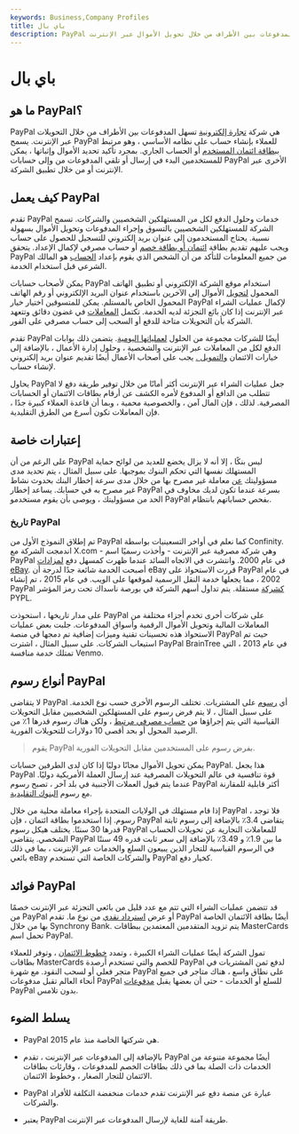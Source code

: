 ```yaml
---
keywords: Business,Company Profiles
title: باي بال
description: PayPal هي شركة تجارة إلكترونية تسهل المدفوعات بين الأطراف من خلال تحويل الأموال عبر الإنترنت.
---
```


# باي بال
## ما هو PayPal؟

PayPal هي شركة [تجارة إلكترونية](/ecommerce) تسهل المدفوعات بين الأطراف من خلال التحويلات عبر الإنترنت. يسمح PayPal للعملاء بإنشاء حساب على نظامه الأساسي ، وهو مرتبط [ببطاقة ائتمان المستخدم](/creditcard) أو الحساب الجاري. بمجرد تأكيد تحديد الأموال وإثباتها ، يمكن للمستخدمين البدء في إرسال أو تلقي المدفوعات من وإلى حسابات PayPal الأخرى عبر الإنترنت أو من خلال تطبيق الشركة.

## كيف يعمل PayPal

تقدم PayPal خدمات وحلول الدفع لكل من المستهلكين الشخصيين والشركات. تسمح الشركة للمستهلكين الشخصيين بالتسوق وإجراء المدفوعات وتحويل الأموال بسهولة نسبية. يحتاج المستخدمون إلى عنوان بريد إلكتروني للتسجيل للحصول على حساب ويجب عليهم تقديم بطاقة [ائتمان أو بطاقة خصم](/debitcard) أو حساب مصرفي لإكمال الإعداد. يتحقق PayPal من جميع المعلومات للتأكد من أن الشخص الذي يقوم بإعداد [الحساب](/account) هو المالك الشرعي قبل استخدام الخدمة.

يمكن لأصحاب حسابات PayPal استخدام موقع الشركة الإلكتروني أو تطبيق الهاتف المحمول [لتحويل](/transfer) الأموال إلى الآخرين باستخدام عنوان البريد الإلكتروني أو رقم الهاتف المحمول الخاص بالمستلم. يمكن للمتسوقين اختيار خيار PayPal لإكمال عمليات الشراء عبر الإنترنت إذا كان بائع التجزئة لديه الخدمة. تكتمل [المعاملات](/transaction) في غضون دقائق وتتعهد الشركة بأن التحويلات متاحة للدفع أو السحب إلى حساب مصرفي على الفور.

تقدم PayPal أيضًا للشركات مجموعة من الحلول [لعملياتها اليومية](/operating-activities). يتضمن ذلك بوابات الدفع لكل من المعاملات عبر الإنترنت والشخصية ، وحلول إدارة الأعمال ، بالإضافة إلى خيارات الائتمان [والتمويل .](/financing) يجب على أصحاب الأعمال أيضًا تقديم عنوان بريد إلكتروني لإنشاء حساب.

يحاول PayPal جعل عمليات الشراء عبر الإنترنت أكثر أمانًا من خلال توفير طريقة دفع لا تتطلب من الدافع أو المدفوع لأمره الكشف عن أرقام بطاقات الائتمان أو الحسابات المصرفية. لذلك ، فإن المال آمن ، والخصوصية محمية ، وبما أن قاعدة العملاء كبيرة جدًا ، فإن المعاملات تكون أسرع من الطرق التقليدية.

## إعتبارات خاصة

على الرغم من أن PayPal ليس بنكًا ، إلا أنه لا يزال يخضع للعديد من لوائح حماية المستهلك نفسها التي تحكم البنوك بموجبها. على سبيل المثال ، يتم تحديد مدى مسؤوليتك [عن](/liability) معاملة غير مصرح بها من خلال مدى سرعة إخطار البنك بحدوث نشاط غير مصرح به في حسابك. يساعد إخطار PayPal بسرعة عندما تكون لديك مخاوف في الحد من مسؤوليتك ، ويوصى بأن يقوم مستخدمو PayPal بفحص حساباتهم بانتظام.

### تاريخ PayPal

تم إطلاق النموذج الأول من PayPal كما نعلم في أواخر التسعينيات بواسطة Confinity. اندمجت الشركة مع X.com - وهي شركة مصرفية عبر الإنترنت - وأخذت رسميًا اسم PayPal في عام 2000. وانتشرت في الاتجاه السائد عندما ظهرت كمسهل دفع [لمزادات eBay](/auction). أصبحت الخدمة شائعة جدًا لدرجة أن eBay قررت الاستحواذ على PayPal في عام 2002 ، مما يجعلها خدمة النقل الرسمية لموقعها على الويب. في عام 2015 ، تم إنشاء PayPal [كشركة](/spinoff) مستقلة. يتم تداول أسهم الشركة في بورصة ناسداك تحت رمز المؤشر PYPL.

على مدار تاريخها ، استحوذت PayPal على شركات أخرى تخدم أجزاء مختلفة من المعاملات المالية وتحويل الأموال الرقمية وأسواق المدفوعات. جلبت بعض عمليات الاستحواذ هذه تحسينات تقنية وميزات إضافية تم دمجها في منصة PayPal حيث تم استيعاب الشركات. على سبيل المثال ، اشترت PayPal BrainTree في عام 2013 ، التي تمتلك خدمة منافسة Venmo.

## أنواع رسوم PayPal

لا يتقاضى PayPal أي [رسوم](/fee) على المشتريات. تختلف الرسوم الأخرى حسب نوع الخدمة. على سبيل المثال ، لا يتم فرض رسوم على المستهلكين الشخصيين مقابل التحويلات القياسية التي يتم إجراؤها من [حساب مصرفي مرتبط](/linked-transfer-account) ، ولكن هناك رسوم قدرها 1٪ من الرصيد المحول أو بحد أقصى 10 دولارات للتحويلات الفورية.

> يقوم PayPal بفرض رسوم على المستخدمين مقابل التحويلات الفورية.

>

يمكن تحويل الأموال مجانًا دوليًا إذا كان لدى الطرفين حسابات PayPal. هذا يجعل PayPal قوة تنافسية في عالم التحويلات المصرفية عند إرسال العملة الأمريكية دوليًا. عندما يتم قبول العملات الأجنبية في بلد آخر ، تصبح رسوم PayPal أكثر قابلية للمقارنة مع رسوم [البنوك التقليدية](/bank).

إذا قام مستهلك في الولايات المتحدة بإجراء معاملة محلية من خلال PayPal ، فلا توجد رسوم. إذا استخدموا بطاقة ائتمان ، فإن PayPal يتقاضى 3.4٪ بالإضافة إلى رسوم ثابتة قدرها 30 سنتًا. يختلف هيكل رسوم PayPal للمعاملات التجارية عن تحويلات الحساب الشخصي. يتقاضى PayPal ما بين 1.9٪ و 3.49٪ بالإضافة إلى سعر ثابت قدره 49 سنتًا في الرسوم القياسية للتجار الذين يبيعون السلع والخدمات عبر الإنترنت ، بما في ذلك بائعي eBay والشركات الخاصة التي تستخدم PayPal كخيار دفع.

## فوائد PayPal

قد تتضمن عمليات الشراء التي تتم مع عدد قليل من بائعي التجزئة عبر الإنترنت خصمًا من PayPal أو عرض [استرداد نقدي](/cash-back) من نوع ما. تقدم PayPal أيضًا بطاقة الائتمان الخاصة بها من خلال Synchrony Bank. يتم تزويد المتقدمين المعتمدين ببطاقات MasterCards تحمل اسم PayPal.

تمول الشركة أيضًا عمليات الشراء الكبيرة ، وتمدد [خطوط الائتمان](/lineofcredit) ، وتوفر للعملاء بطاقات MasterCards للخصم والتي تستخدم أرصدة PayPal لدفع ثمن المشتريات في متجر فعلي أو لسحب النقود. مع شهرة PayPal على نطاق واسع ، هناك متاجر في جميع أنحاء العالم تقبل مدفوعات PayPal للسلع أو الخدمات - حتى أن بعضها يقبل [مدفوعات](/contactless-payment) PayPal بدون تلامس.

## يسلط الضوء

- PayPal هي شركتها الخاصة منذ عام 2015.

- بالإضافة إلى المدفوعات عبر الإنترنت ، تقدم PayPal أيضًا مجموعة متنوعة من الخدمات ذات الصلة بما في ذلك بطاقات الخصم للمدفوعات ، وقارئات بطاقات الائتمان للتجار الصغار ، وخطوط الائتمان.

- PayPal عبارة عن منصة دفع عبر الإنترنت تقدم خدمات منخفضة التكلفة للأفراد والشركات.

- يعتبر PayPal طريقة آمنة للغاية لإرسال المدفوعات عبر الإنترنت.

